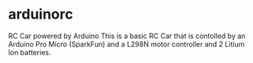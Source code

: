 # arduinorc
RC Car powered by Arduino
This is a basic RC Car that is contolled by an Arduino Pro Micro (SparkFun) and a L298N motor controller and 2 Litium Ion batteries.
